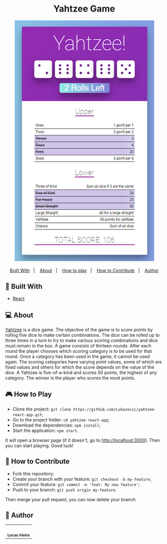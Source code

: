 <h1 align="center">Yahtzee Game</h1>
<h4 align="center">
  <img src="./public/Yahtzee-screenshot.png" /><br>
</h4>

<p align="center">
  <a href="#wrench-built-with">Built With</a>&nbsp;&nbsp;&nbsp;|&nbsp;&nbsp;&nbsp;
  <a href="#-about">About</a>&nbsp;&nbsp;&nbsp;|&nbsp;&nbsp;&nbsp;
  <a href="#video_game-how-to-play">How to play</a>&nbsp;&nbsp;&nbsp;|&nbsp;&nbsp;&nbsp;
  <a href="#-how-to-contribute">How to Contribute</a>&nbsp;&nbsp;&nbsp;|&nbsp;&nbsp;&nbsp;
  <a href="#pencil-author">Author</a>
</p>

## :wrench: Built With

- [React](https://reactjs.org)

## 💻 About

[Yahtzee](https://en.wikipedia.org/wiki/Yahtzee) is a dice game. 
The objective of the game is to score points by rolling five dice to make certain combinations. 
The dice can be rolled up to three times in a turn to try to make various scoring combinations and dice must remain in the box. 
A game consists of thirteen rounds. After each round the player chooses which scoring category is to be used for that round. 
Once a category has been used in the game, it cannot be used again. The scoring categories have varying point values, some of 
which are fixed values and others for which the score depends on the value of the dice. A Yahtzee is five-of-a-kind and scores 
50 points, the highest of any category. The winner is the player who scores the most points.

## :video_game: How to Play

- Clone the project: `git clone https://github.com/Lukazovic/yahtzee-react-app.git`;
- Go to the project folder: `cd yahtzee-react-app`;
- Download the dependencies: `npm install`;
- Start the application: `npm start`.

It will open a browser page (if it doesn't, go to [http://localhost:3000](http://localhost:3000/)). 
Then you can start playing. Good luck!

## 🤔 How to Contribute

- Fork this repository;
- Create your branch with your feature: `git checkout -b my-feature`;
- Commit your feature: `git commit -m 'feat: My new feature'`;
- Push to your branch: `git push origin my-feature`.

Then merge your pull request, you can now delete your branch

## :pencil: Author

<table>
  <tr>
    <td align="center"><a href="https://github.com/Lukazovic"><img src="https://avatars0.githubusercontent.com/u/54550926?s=460&u=cdeeac652ce0597a986fbdcff6e249ad27a1f1da&v=4" width="100px;" alt=""/><br /><sub><b>Lucas Vieira</b></sub></a><br /></td>
  <tr>
</table>
